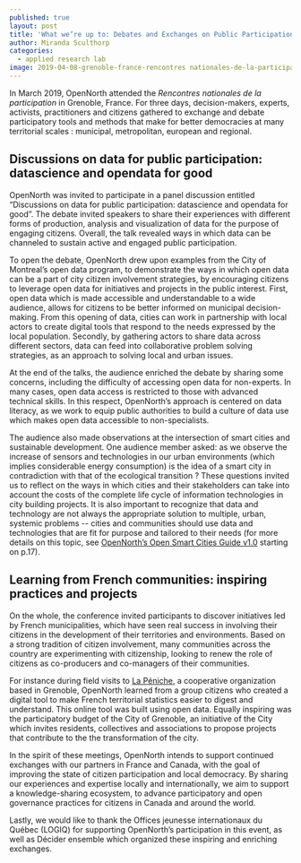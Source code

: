 ```yaml
---
published: true
layout: post
title: 'What we’re up to: Debates and Exchanges on Public Participation in France'
author: Miranda Sculthorp
categories:
  - applied research lab
image: 2019-04-08-grenoble-france-rencontres nationales-de-la-participation.jpg
---
```


In March 2019, OpenNorth attended the _Rencontres nationales de la participation_ in Grenoble, France. For three days, decision-makers, experts, activists, practitioners and citizens gathered to exchange and debate participatory tools and methods that make for better democracies at many territorial scales : municipal, metropolitan, european and regional.  

## Discussions on data for public participation: datascience and opendata for good
OpenNorth was invited to participate in a panel discussion entitled “Discussions on data for public participation: datascience and opendata for good”. The debate invited speakers to share their experiences with different forms of production, analysis and visualization of data for the purpose of engaging citizens. Overall, the talk revealed ways in which data can be channeled to sustain active and engaged public participation. 

To open the debate, OpenNorth drew upon examples from the City of Montreal’s open data program, to demonstrate the ways in which open data can be a part of city citizen involvement strategies, by encouraging citizens to leverage open data for initiatives and projects in the public interest. First, open data which is made accessible and understandable to a wide audience, allows for citizens to be better informed on municipal decision-making. From this opening of data, cities can work in partnership with local actors to create digital tools that respond to the needs expressed by the local population. Secondly, by gathering actors to share data across different sectors, data can feed into collaborative problem solving strategies, as an approach to solving local and urban issues. 

At the end of the talks, the audience enriched the debate by sharing some concerns, including the difficulty of accessing open data for non-experts. In many cases, open data access is restricted to those with advanced technical skills. In this respect, OpenNorth’s approach is centered on data literacy, as we work to equip public authorities to build a culture of data use which makes open data accessible to non-specialists.
 
The audience also made observations at the intersection of smart cities and sustainable development. One audience member asked: as we observe the increase of sensors and technologies in our urban environments (which implies considerable energy consumption) is the idea of a smart city in contradiction with that of the ecological transition ? These questions invited us to reflect on the ways in which cities and their stakeholders can take into account the costs of the complete life cycle of information technologies in city building projects. It is also important to recognize that data and technology are not always the appropriate solution to multiple, urban, systemic problems -- cities and communities should use data and technologies that are fit for purpose and tailored to their needs (for more details on this topic, see [OpenNorth’s Open Smart Cities Guide v1.0](https://docs.google.com/document/d/1528rqTjzKWwk4s2xKuPf7ZJg-tLlRK8WcMZQbicoGTM/edit#) starting on p.17).

## Learning from French communities: inspiring practices and projects
On the whole, the conference invited participants to discover initiatives led by French municipalities, which have seen real success in involving their citizens in the development of their territories and environments. Based on a strong tradition of citizen involvement, many communities across the country are experimenting with citizenship, looking to renew the role of citizens as co-producers and co-managers of their communities.
 
For instance during field visits to [La Péniche](https://la-coop.net/la-scop-la-peniche/), a cooperative organization based in Grenoble, OpenNorth learned from a group citizens who created a digital tool to make French territorial statistics easier to digest and understand. This online tool was built using open data. Equally inspiring was the participatory budget of the City of Grenoble, an initiative of the City which invites residents, collectives and associations to propose projects that contribute to the the transformation of the city.
 
In the spirit of these meetings, OpenNorth intends to support continued exchanges with our partners in France and Canada, with the goal of improving the state of citizen participation and local democracy. By sharing our experiences and expertise locally and internationally, we aim to support a knowledge-sharing ecosystem, to advance participatory and open governance practices for citizens in Canada and around the world.

Lastly, we would like to thank the Offices jeunesse internationaux du Québec (LOGIQ) for supporting OpenNorth’s participation in this event, as well as Décider ensemble which organized these inspiring and enriching exchanges.
